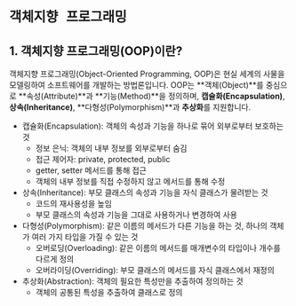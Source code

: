 # `객체지향 프로그래밍`

## 1. 객체지향 프로그래밍(OOP)이란?
객체지향 프로그래밍(Object-Oriented Programming, OOP)은 현실 세계의 사물을 모델링하여 소프트웨어를 개발하는 방법론입니다. OOP는 **객체(Object)**를 중심으로 **속성(Attribute)**과 **기능(Method)**을 정의하며, **캡슐화(Encapsulation)**, **상속(Inheritance)**, **다형성(Polymorphism)**과 **추상화**를 지원합니다.

- 캡슐화(Encapsulation): 객체의 속성과 기능을 하나로 묶어 외부로부터 보호하는 것
    - 정보 은닉: 객체의 내부 정보를 외부로부터 숨김
    - 접근 제어자: private, protected, public
    - getter, setter 메서드를 통해 접근
    - 객체의 내부 정보를 직접 수정하지 않고 메서드를 통해 수정
- 상속(Inheritance): 부모 클래스의 속성과 기능을 자식 클래스가 물려받는 것
    - 코드의 재사용성을 높임
    - 부모 클래스의 속성과 기능을 그대로 사용하거나 변경하여 사용
- 다형성(Polymorphism): 같은 이름의 메서드가 다른 기능을 하는 것, 하나의 객체가 여러 가지 타입을 가질 수 있는 것
    - 오버로딩(Overloading): 같은 이름의 메서드를 매개변수의 타입이나 개수를 다르게 정의
    - 오버라이딩(Overriding): 부모 클래스의 메서드를 자식 클래스에서 재정의 
- 추상화(Abstraction): 객체의 필요한 특성만을 추출하여 정의하는 것
  - 객체의 공통된 특성을 추출하여 클래스로 정의


